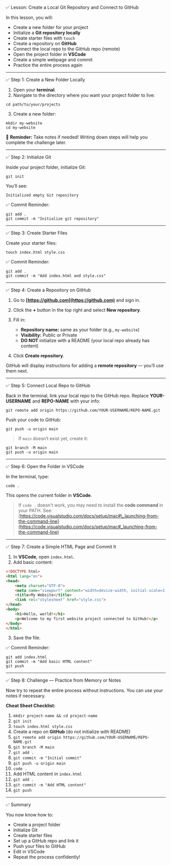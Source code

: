 ✅ Lesson: Create a Local Git Repository and Connect to GitHub

In this lesson, you will:

* Create a new folder for your project
* Initialize a **Git repository locally**
* Create starter files with `touch`
* Create a repository on **GitHub**
* Connect the local repo to the GitHub repo (remote)
* Open the project folder in **VSCode**
* Create a simple webpage and commit
* Practice the entire process again

---

✅ Step 1: Create a New Folder Locally

1. Open your **terminal**.
2. Navigate to the directory where you want your project folder to live:

```
cd path/to/your/projects
```

3. Create a new folder:

```
mkdir my-website
cd my-website
```

📌 **Reminder:** Take notes if needed! Writing down steps will help you complete the challenge later.

---

✅ Step 2: Initialize Git

Inside your project folder, initialize Git:

```
git init
```

You’ll see:

```
Initialized empty Git repository
```

✅ Commit Reminder:

```
git add .
git commit -m "Initialize git repository"
```

---

✅ Step 3: Create Starter Files

Create your starter files:

```
touch index.html style.css
```

✅ Commit Reminder:

```
git add .
git commit -m "Add index.html and style.css"
```

---

✅ Step 4: Create a Repository on GitHub

1. Go to **[https://github.com](https://github.com)** and sign in.
2. Click the **+** button in the top right and select **New repository**.
3. Fill in:

   * **Repository name:** same as your folder (e.g., `my-website`)
   * **Visibility:** Public or Private
   * **DO NOT** initialize with a README (your local repo already has content)
4. Click **Create repository**.

GitHub will display instructions for adding a **remote repository** — you’ll use them next.

---

✅ Step 5: Connect Local Repo to GitHub

Back in the terminal, link your local repo to the GitHub repo. Replace **YOUR-USERNAME** and **REPO-NAME** with your info:

```
git remote add origin https://github.com/YOUR-USERNAME/REPO-NAME.git
```

Push your code to GitHub:

```
git push -u origin main
```

> If `main` doesn’t exist yet, create it:

```
git branch -M main
git push -u origin main
```

---

✅ Step 6: Open the Folder in VSCode

In the terminal, type:

```
code .
```

This opens the current folder in **VSCode**.

> If `code .` doesn't work, you may need to install the **code command** in your PATH. See:
> [https://code.visualstudio.com/docs/setup/mac#\_launching-from-the-command-line](https://code.visualstudio.com/docs/setup/mac#_launching-from-the-command-line)

---

✅ Step 7: Create a Simple HTML Page and Commit It

1. In **VSCode**, open `index.html`.
2. Add basic content:

```html
<!DOCTYPE html>
<html lang="en">
<head>
    <meta charset="UTF-8">
    <meta name="viewport" content="width=device-width, initial-scale=1.0">
    <title>My Website</title>
    <link rel="stylesheet" href="style.css">
</head>
<body>
    <h1>Hello, world!</h1>
    <p>Welcome to my first website project connected to GitHub!</p>
</body>
</html>
```

3. Save the file.

✅ Commit Reminder:

```
git add index.html
git commit -m "Add basic HTML content"
git push
```

---

✅ Step 8: Challenge — Practice from Memory or Notes

Now try to repeat the entire process without instructions. You can use your notes if necessary.

**Cheat Sheet Checklist:**

1. `mkdir project-name && cd project-name`
2. `git init`
3. `touch index.html style.css`
4. Create a repo on **GitHub** (do not initialize with README)
5. `git remote add origin https://github.com/YOUR-USERNAME/REPO-NAME.git`
6. `git branch -M main`
7. `git add .`
8. `git commit -m "Initial commit"`
9. `git push -u origin main`
10. `code .`
11. Add HTML content in `index.html`
12. `git add .`
13. `git commit -m "Add HTML content"`
14. `git push`

---

✅ Summary

You now know how to:

* Create a project folder
* Initialize Git
* Create starter files
* Set up a GitHub repo and link it
* Push your files to GitHub
* Edit in VSCode
* Repeat the process confidently!
